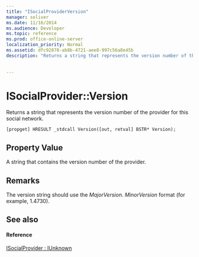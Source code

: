 ```yaml
---
title: "ISocialProviderVersion"
manager: soliver
ms.date: 11/16/2014
ms.audience: Developer
ms.topic: reference
ms.prod: office-online-server
localization_priority: Normal
ms.assetid: dfc92878-ab8b-4721-aee8-997c56a8e45b
description: "Returns a string that represents the version number of the provider for this social network."
 
 
---
```


# ISocialProvider::Version

Returns a string that represents the version number of the provider for this social network. 
  
```
[propget] HRESULT _stdcall Version([out, retval] BSTR* Version);
```

## Property Value

A string that contains the version number of the provider.
  
## Remarks

The version string should use the  _MajorVersion_. _MinorVersion_ format (for example, 1.4730). 
  
## See also

#### Reference

[ISocialProvider : IUnknown](isocialprovideriunknown.md)


